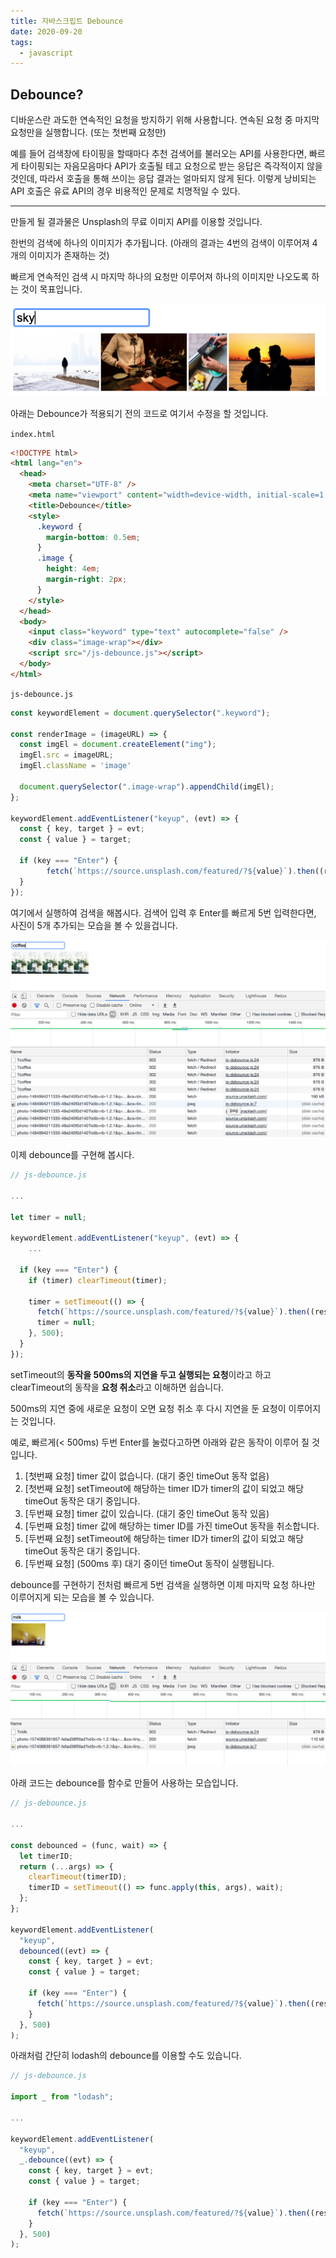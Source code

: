 ```yaml
---
title: 자바스크립트 Debounce
date: 2020-09-20
tags:
  - javascript
---
```


## **Debounce?**

디바운스란 과도한 연속적인 요청을 방지하기 위해 사용합니다.
연속된 요청 중 마지막 요청만을 실행합니다. (또는 첫번째 요청만)

예를 들어 검색창에 타이핑을 할때마다 추천 검색어를 불러오는 API를 사용한다면, 빠르게 타이핑되는 자음모음마다 API가 호출될 테고 요청으로 받는 응답은 즉각적이지 않을 것인데, 따라서 호출을 통해 쓰이는 응답 결과는 얼마되지 않게 된다. 이렇게 낭비되는 API 호출은 유료 API의 경우 비용적인 문제로 치명적일 수 있다.

---

만들게 될 결과물은 Unsplash의 무료 이미지 API를 이용할 것입니다.

한번의 검색에 하나의 이미지가 추가됩니다.
(아래의 결과는 4번의 검색이 이루어져 4개의 이미지가 존재하는 것)

빠르게 연속적인 검색 시 마지막 하나의 요청만 이루어져 하나의 이미지만 나오도록 하는 것이 목표입니다.

![Untitled.png](Untitled.png)

아래는 Debounce가 적용되기 전의 코드로 여기서 수정을 할 것입니다.

`index.html`

```html
<!DOCTYPE html>
<html lang="en">
  <head>
    <meta charset="UTF-8" />
    <meta name="viewport" content="width=device-width, initial-scale=1.0" />
    <title>Debounce</title>
    <style>
      .keyword {
        margin-bottom: 0.5em;
      }
      .image {
        height: 4em;
        margin-right: 2px;
      }
    </style>
  </head>
  <body>
    <input class="keyword" type="text" autocomplete="false" />
    <div class="image-wrap"></div>
    <script src="/js-debounce.js"></script>
  </body>
</html>
```

`js-debounce.js`

```jsx
const keywordElement = document.querySelector(".keyword");

const renderImage = (imageURL) => {
  const imgEl = document.createElement("img");
  imgEl.src = imageURL;
  imgEl.className = 'image'

  document.querySelector(".image-wrap").appendChild(imgEl);
};

keywordElement.addEventListener("keyup", (evt) => {
  const { key, target } = evt;
  const { value } = target;

  if (key === "Enter") {
		fetch(`https://source.unsplash.com/featured/?${value}`).then((res) => renderImage(res.url));
  }
});
```

여기에서 실행하여 검색을 해봅시다.
검색어 입력 후 Enter를 빠르게 5번 입력한다면, 사진이 5개 추가되는 모습을 볼 수 있을겁니다.

![Untitled1.png](Untitled1.png)

이제 debounce를 구현해 봅시다.

```jsx
// js-debounce.js

...

let timer = null;

keywordElement.addEventListener("keyup", (evt) => {
	...

  if (key === "Enter") {
    if (timer) clearTimeout(timer);

    timer = setTimeout(() => {
      fetch(`https://source.unsplash.com/featured/?${value}`).then((res) => renderImage(res.url));
      timer = null;
    }, 500);
  }
});
```

setTimeout의 **동작을 500ms의 지연을 두고 실행되는 요청**이라고 하고
clearTimeout의 동작을 **요청 취소**라고 이해하면 쉽습니다.

500ms의 지연 중에 새로운 요청이 오면 요청 취소 후 다시 지연을 둔 요청이 이루어지는 것입니다.

예로, 빠르게(< 500ms) 두번 Enter를 눌렀다고하면 아래와 같은 동작이 이루어 질 것입니다.

1. [첫번째 요청] timer 값이 없습니다. (대기 중인 timeOut 동작 없음)
2. [첫번째 요청] setTimeout에 해당하는 timer ID가 timer의 값이 되었고 해당 timeOut 동작은 대기 중입니다.
3. [두번째 요청] timer 값이 있습니다. (대기 중인 timeOut 동작 있음)
4. [두번째 요청] timer 값에 해당하는 timer ID를 가진 timeOut 동작을 취소합니다.
5. [두번째 요청] setTimeout에 해당하는 timer ID가 timer의 값이 되었고 해당 timeOut 동작은 대기 중입니다.
6. [두번째 요청] (500ms 후) 대기 중이던 timeOut 동작이 실행됩니다.

debounce를 구현하기 전처럼 빠르게 5번 검색을 실행하면 이제 마지막 요청 하나만 이루어지게 되는 모습을 볼 수 있습니다.

![Untitled2.png](Untitled2.png)

아래 코드는 debounce를 함수로 만들어 사용하는 모습입니다.

```jsx
// js-debounce.js

...

const debounced = (func, wait) => {
  let timerID;
  return (...args) => {
    clearTimeout(timerID);
    timerID = setTimeout(() => func.apply(this, args), wait);
  };
};

keywordElement.addEventListener(
  "keyup",
  debounced((evt) => {
    const { key, target } = evt;
    const { value } = target;

    if (key === "Enter") {
      fetch(`https://source.unsplash.com/featured/?${value}`).then((res) => renderImage(res.url));
    }
  }, 500)
);
```

아래처럼 간단히 lodash의 debounce를 이용할 수도 있습니다.

```jsx
// js-debounce.js

import _ from "lodash";

...

keywordElement.addEventListener(
  "keyup",
  _.debounce((evt) => {
    const { key, target } = evt;
    const { value } = target;

    if (key === "Enter") {
      fetch(`https://source.unsplash.com/featured/?${value}`).then((res) => renderImage(res.url));
    }
  }, 500)
);
```